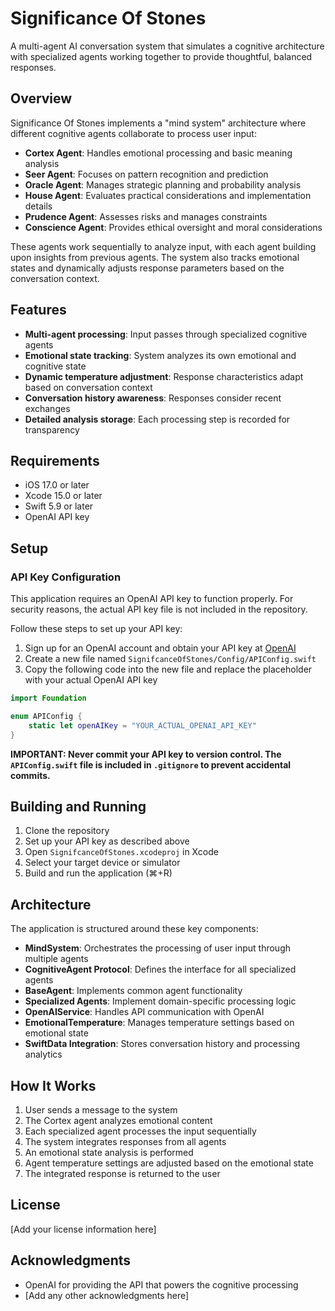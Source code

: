 # Significance Of Stones

A multi-agent AI conversation system that simulates a cognitive architecture with specialized agents working together to provide thoughtful, balanced responses.

## Overview

Significance Of Stones implements a "mind system" architecture where different cognitive agents collaborate to process user input:

- **Cortex Agent**: Handles emotional processing and basic meaning analysis
- **Seer Agent**: Focuses on pattern recognition and prediction
- **Oracle Agent**: Manages strategic planning and probability analysis
- **House Agent**: Evaluates practical considerations and implementation details
- **Prudence Agent**: Assesses risks and manages constraints
- **Conscience Agent**: Provides ethical oversight and moral considerations

These agents work sequentially to analyze input, with each agent building upon insights from previous agents. The system also tracks emotional states and dynamically adjusts response parameters based on the conversation context.

## Features

- **Multi-agent processing**: Input passes through specialized cognitive agents
- **Emotional state tracking**: System analyzes its own emotional and cognitive state
- **Dynamic temperature adjustment**: Response characteristics adapt based on conversation context
- **Conversation history awareness**: Responses consider recent exchanges
- **Detailed analysis storage**: Each processing step is recorded for transparency

## Requirements

- iOS 17.0 or later
- Xcode 15.0 or later
- Swift 5.9 or later
- OpenAI API key

## Setup

### API Key Configuration

This application requires an OpenAI API key to function properly. For security reasons, the actual API key file is not included in the repository.

Follow these steps to set up your API key:

1. Sign up for an OpenAI account and obtain your API key at [OpenAI](https://platform.openai.com/)
2. Create a new file named `SignifcanceOfStones/Config/APIConfig.swift`
3. Copy the following code into the new file and replace the placeholder with your actual OpenAI API key

```swift
import Foundation

enum APIConfig {
    static let openAIKey = "YOUR_ACTUAL_OPENAI_API_KEY"
}
```

**IMPORTANT: Never commit your API key to version control. The `APIConfig.swift` file is included in `.gitignore` to prevent accidental commits.**

## Building and Running

1. Clone the repository
2. Set up your API key as described above
3. Open `SignifcanceOfStones.xcodeproj` in Xcode
4. Select your target device or simulator
5. Build and run the application (⌘+R)

## Architecture

The application is structured around these key components:

- **MindSystem**: Orchestrates the processing of user input through multiple agents
- **CognitiveAgent Protocol**: Defines the interface for all specialized agents
- **BaseAgent**: Implements common agent functionality
- **Specialized Agents**: Implement domain-specific processing logic
- **OpenAIService**: Handles API communication with OpenAI
- **EmotionalTemperature**: Manages temperature settings based on emotional state
- **SwiftData Integration**: Stores conversation history and processing analytics

## How It Works

1. User sends a message to the system
2. The Cortex agent analyzes emotional content
3. Each specialized agent processes the input sequentially
4. The system integrates responses from all agents
5. An emotional state analysis is performed
6. Agent temperature settings are adjusted based on the emotional state
7. The integrated response is returned to the user

## License

[Add your license information here]

## Acknowledgments

- OpenAI for providing the API that powers the cognitive processing
- [Add any other acknowledgments here] 